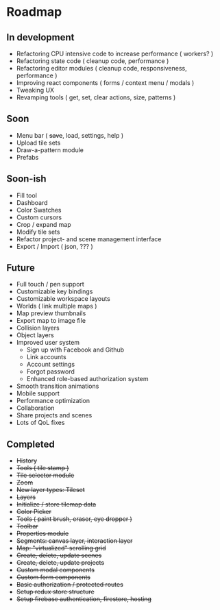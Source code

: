 # Roadmap

## In development
- Refactoring CPU intensive code to increase performance ( workers? )
- Refactoring state code ( cleanup code, performance )
- Refactoring editor modules ( cleanup code, responsiveness, performance )
- Improving react components ( forms / context menu / modals )
- Tweaking UX
- Revamping tools ( get, set, clear actions, size, patterns )

## Soon
- Menu bar ( ~~save~~, load, settings, help )
- Upload tile sets
- Draw-a-pattern module
- Prefabs

## Soon-ish
- Fill tool
- Dashboard
- Color Swatches
- Custom cursors
- Crop / expand map
- Modify tile sets
- Refactor project- and scene management interface
- Export / Import ( json, ??? )

## Future
- Full touch / pen support
- Customizable key bindings
- Customizable workspace layouts
- Worlds ( link multiple maps )
- Map preview thumbnails
- Export map to image file
- Collision layers
- Object layers
- Improved user system
  - Sign up with Facebook and Github
  - Link accounts
  - Account settings
  - Forgot password
  - Enhanced role-based authorization system
- Smooth transition animations
- Mobile support
- Performance optimization
- Collaboration
- Share projects and scenes
- Lots of QoL fixes


## Completed
- ~~History~~
- ~~Tools ( tile stamp )~~
- ~~Tile selector module~~
- ~~Zoom~~
- ~~New layer types: Tileset~~
- ~~Layers~~
- ~~Initialize / store tilemap data~~
- ~~Color Picker~~
- ~~Tools ( paint brush, eraser, eye dropper )~~
- ~~Toolbar~~
- ~~Properties module~~
- ~~Segments: canvas layer, interaction layer~~
- ~~Map: "virtualized" scrolling grid~~
- ~~Create, delete, update scenes~~
- ~~Create, delete, update projects~~
- ~~Custom modal components~~
- ~~Custom form components~~
- ~~Basic authorization / protected routes~~
- ~~Setup redux store structure~~
- ~~Setup firebase authentication, firestore, hosting~~
